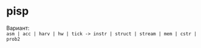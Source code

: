 # pisp
Вариант:  
```asm | acc | harv | hw | tick -> instr | struct | stream | mem | cstr | prob2 ```
